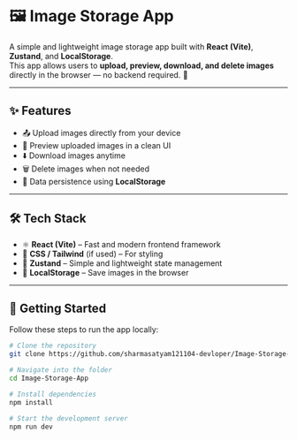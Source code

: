 # 🖼️ Image Storage App  

A simple and lightweight image storage app built with **React (Vite)**, **Zustand**, and **LocalStorage**.  
This app allows users to **upload, preview, download, and delete images** directly in the browser — no backend required. 🚀  

---

## ✨ Features  

- 📤 Upload images directly from your device  
- 👀 Preview uploaded images in a clean UI  
- ⬇️ Download images anytime  
- 🗑️ Delete images when not needed  
- 💾 Data persistence using **LocalStorage**  

---

## 🛠️ Tech Stack  

- ⚛️ **React (Vite)** – Fast and modern frontend framework  
- 🎨 **CSS / Tailwind** (if used) – For styling  
- 🔄 **Zustand** – Simple and lightweight state management  
- 💾 **LocalStorage** – Save images in the browser  

---

## 🚀 Getting Started  

Follow these steps to run the app locally:  

```bash
# Clone the repository
git clone https://github.com/sharmasatyam121104-devloper/Image-Storage-App.git

# Navigate into the folder
cd Image-Storage-App

# Install dependencies
npm install

# Start the development server
npm run dev
